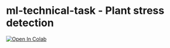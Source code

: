 # ml-technical-task - Plant stress detection

[![Open In Colab](https://colab.research.google.com/assets/colab-badge.svg)](https://colab.research.google.com/github.com/Ecobloom/ml-technical-task/blob/main/Technical_interview_Ecobloom_task.ipynb)
